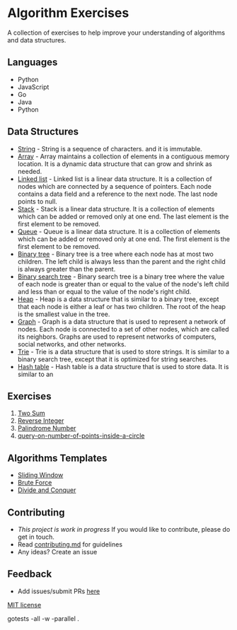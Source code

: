 # Algorithm Exercises #
A collection of exercises to help improve your understanding of algorithms and data structures.


## Languages

*  Python
*  JavaScript
*  Go
*  Java
*  Python
## Data Structures

* [String](string.md) - String is a sequence of characters. and it is immutable.
* [Array](array.md) - Array maintains a collection of elements in a contiguous memory location. It is a dynamic data structure that can grow and shrink as needed.
* [Linked list](linked-list.md) - Linked list is a linear data structure. It is a collection of nodes which are connected by a sequence of pointers. Each node contains a data field and a reference to the next node. The last node points to null.
* [Stack](stack.md) - Stack is a linear data structure. It is a collection of elements which can be added or removed only at one end. The last element is the first element to be removed.
* [Queue](queue.md) - Queue is a linear data structure. It is a collection of elements which can be added or removed only at one end. The first element is the first element to be removed.
* [Binary tree](binary-tree.md) - Binary tree is a tree where each node has at most two children. The left child is always less than the parent and the right child is always greater than the parent.
* [Binary search tree](binary-search-tree.md) - Binary search tree is a binary tree where the value of each node is greater than or equal to the value of the node's left child and less than or equal to the value of the node's right child.
* [Heap](heap.md) - Heap is a data structure that is similar to a binary tree, except that each node is either a leaf or has two children. The root of the heap is the smallest value in the tree.
*  [Graph](graph.md) - Graph is a data structure that is used to represent a network of nodes. Each node is connected to a set of other nodes, which are called its neighbors. Graphs are used to represent networks of computers, social networks, and other networks.
* [Trie](trie.md) - Trie is a data structure that is used to store strings. It is similar to a binary search tree, except that it is optimized for string searches.
* [Hash table](hash-table.md) - Hash table is a data structure that is used to store data. It is similar to an 


## Exercises

1. [Two Sum](two-sum/index.md)
2. [Reverse Integer](reverse-integer/index.md)
3. [Palindrome Number](palindrome-number/index.md)
4. [query-on-number-of-points-inside-a-circle](query-on-number-of-points-inside-a-circle/index.md)



## Algorithms Templates

* [Sliding Window](sliding-window.md)
* [Brute Force](brute-force.md)
* [Divide and Conquer](divide-and-conquer.md)
  




## Contributing

* _This project is work in progress_ If you would like to contribute, please do get in touch.
* Read [contributing.md](https://github.com/africhild/algo/tree/contributing.md) for guidelines
* Any ideas? Create an issue

## Feedback

* Add issues/submit PRs [here](https://github.com/africhild/algo/issues)

[MIT license](LICENSE.md)

gotests -all -w -parallel .